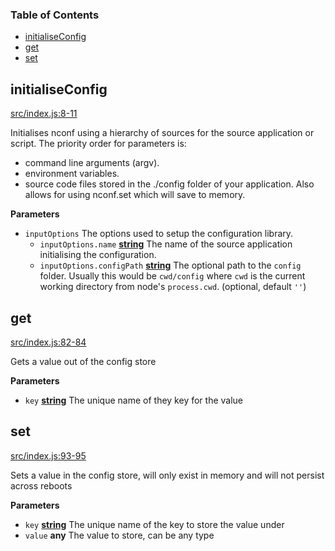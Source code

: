 <!-- Generated by documentation.js. Update this documentation by updating the source code. -->

### Table of Contents

-   [initialiseConfig](#initialiseconfig)
-   [get](#get)
-   [set](#set)

## initialiseConfig

[src/index.js:8-11](https://github.com/KrimzenNinja/krimzen-ninja-config/blob/c2f67b71229b5ceec3fb70a81b096766cd2b9ca3/src/index.js#L8-L11 "Source code on GitHub")

Initialises nconf using a hierarchy of sources for the source application or script.
The priority order for parameters is:

-   command line arguments (argv).
-   environment variables.
-   source code files stored in the ./config folder of your application.
    Also allows for using nconf.set which will save to memory.

**Parameters**

-   `inputOptions`  The options used to setup the configuration library.
    -   `inputOptions.name` **[string](https://developer.mozilla.org/en-US/docs/Web/JavaScript/Reference/Global_Objects/String)** The name of the source application initialising the configuration.
    -   `inputOptions.configPath` **[string](https://developer.mozilla.org/en-US/docs/Web/JavaScript/Reference/Global_Objects/String)** The optional path to the `config` folder. Usually this would be `cwd/config` where `cwd` is the current working directory from node's `process.cwd`. (optional, default `''`)

## get

[src/index.js:82-84](https://github.com/KrimzenNinja/krimzen-ninja-config/blob/c2f67b71229b5ceec3fb70a81b096766cd2b9ca3/src/index.js#L82-L84 "Source code on GitHub")

Gets a value out of the config store

**Parameters**

-   `key` **[string](https://developer.mozilla.org/en-US/docs/Web/JavaScript/Reference/Global_Objects/String)** The unique name of they key for the value

## set

[src/index.js:93-95](https://github.com/KrimzenNinja/krimzen-ninja-config/blob/c2f67b71229b5ceec3fb70a81b096766cd2b9ca3/src/index.js#L93-L95 "Source code on GitHub")

Sets a value in the config store, will only exist in memory and will not persist across reboots

**Parameters**

-   `key` **[string](https://developer.mozilla.org/en-US/docs/Web/JavaScript/Reference/Global_Objects/String)** The unique name of the key to store the value under
-   `value` **any** The value to store, can be any type
